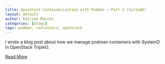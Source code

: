 ```yaml
---
title: OpenStack Containerization with Podman – Part 2 (SystemD)
layout: default
author: Emilien Macchi
categories: [blogs]
tags: podman, containers, openstack
---
```


I wrote a blog post about how we manage podman containers with SystemD in
OpenStack TripleO.

[Read More](http://my1.fr/blog/openstack-containerization-with-podman-part-2-operations/)
